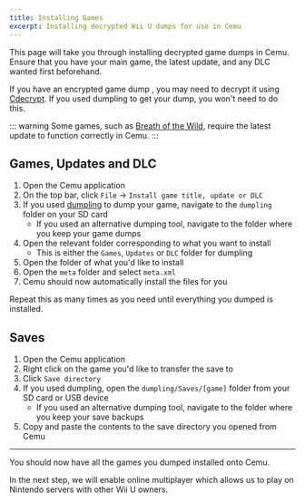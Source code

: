 ```yaml
---
title: Installing Games
excerpt: Installing decrypted Wii U dumps for use in Cemu
---
```


This page will take you through installing decrypted game dumps in Cemu. Ensure that you have your main game, the latest update, and any DLC wanted first beforehand.

If you have an encrypted game dump , you may need to decrypt it using [Cdecrypt](/assets/files/Cdecrypt_v2.0b.zip). If you used dumpling to get your dump, you won't need to do this.

::: warning
Some games, such as [Breath of the Wild](https://wiki.cemu.info/wiki/The_Legend_of_Zelda:_Breath_of_the_Wild), require the latest update to function correctly in Cemu.
:::

## Games, Updates and DLC

1. Open the Cemu application
1. On the top bar, click `File` -> `Install game title, update or DLC`
1. If you used [dumpling](https://github.com/emiyl/dumpling) to dump your game, navigate to the `dumpling` folder on your SD card
    - If you used an alternative dumping tool, navigate to the folder where you keep your game dumps
1. Open the relevant folder corresponding to what you want to install
    - This is either the `Games`, `Updates` or `DLC` folder for dumpling
1. Open the folder of what you'd like to install
1. Open the `meta` folder and select `meta.xml`
1. Cemu should now automatically install the files for you

Repeat this as many times as you need until everything you dumped is installed.

## Saves

1. Open the Cemu application
1. Right click on the game you'd like to transfer the save to
1. Click `Save directory`
1. If you used dumpling, open the `dumpling/Saves/[game]` folder from your SD card or USB device
    - If you used an alternative dumping tool, navigate to the folder where you keep your save backups
1. Copy and paste the contents to the save directory you opened from Cemu

---

You should now have all the games you dumped installed onto Cemu.

In the next step, we will enable online multiplayer which allows us to play on Nintendo servers with other Wii U owners.
